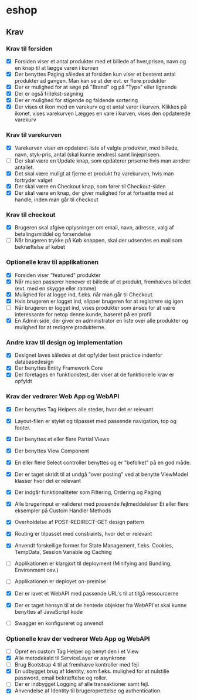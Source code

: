 # eshop


## Krav

### Krav til forsiden

- [x] Forsiden viser et antal produkter med et billede af hver,prisen, navn og en knap til at lægge varen i kurven
- [x] Der benyttes Paging således at forsiden kun viser et bestemt antal produkter ad gangen. Man kan se at der evt. er flere produkter
- [x] Der er mulighed for at søge på "Brand" og på "Type" eller lignende
- [x] Der er også fritekst-søgning
- [x] Der er mulighed for stigende og faldende sortering
- [x] Der vises et ikon med en varekurv og et antal varer i kurven. Klikkes på ikonet, vises varekurven
Lægges en vare i kurven, vises den opdaterede varekurv

### Krav til varekurven

- [x] Varekurven viser en opdateret liste af valgte produkter, med billede, navn, styk-pris, antal (skal kunne ændres) samt linjepriseen.
- [ ] Der skal være en Update knap, som opdaterer priserne hvis man ændrer antallet.
- [x] Det skal være muligt at fjerne et produkt fra varekurven, hvis man fortryder valget
- [x] Der skal være en Checkout knap, som fører til Checkout-siden
- [x] Der skal være en knap, der giver mulighed for at fortsætte med at handle, inden man går til checkout

### Krav til checkout

- [x] Brugeren skal afgive oplysninger om email, navn, adresse, valg af betalingsmiddel og forsendelse
- [ ] Når brugeren trykke på Køb knappen, skal der udsendes en mail som bekræftelse af købet

### Optionelle krav til applikationen

- [x] Forsiden viser "featured" produkter
- [x] Når musen passerer henover et billede af et produkt, fremhæves billedet (evt. med en skygge eller ramme)
- [x] Mulighed for at logge ind, f.eks. når man går til Checkout. 
- [x] Hvis brugeren er logget ind, slipper brugeren for at registrere sig igen
- [ ] Når brugeren er logget ind, vises produkter som anses for at være interessante for netop denne kunde, baseret på en profil
- [x] En Admin side, der giver en administrator en liste over alle produkter og mulighed for at redigere produkterne.

### Andre krav til design og implementation

- [x] Designet laves således at det opfylder best practice indenfor databasedesign
- [x] Der benyttes Entity Framework Core
- [x] Der foretages en funktionstest, der viser at de funktionelle krav er opfyldt

### Krav der vedrører Web App og WebAPI

- [x] Der benyttes Tag Helpers alle steder, hvor det er relevant
- [x] Layout-filen er stylet og tilpasset med passende navigation, top og footer.
- [x] Der benyttes et eller flere Partial Views
- [x] Der benyttes View Component
- [x] En eller flere Select controller benyttes og er "befolket" på en god måde.
- [x] Der er taget skridt til at undgå "over posting" ved at benytte ViewModel klasser hvor det er relevant
- [x] Der indgår funktionaliteter som Filtering, Ordering og Paging 
- [x] Alle brugerinput er valideret med passende fejlmeddelelser
Et eller flere eksempler på Custom Handler Methods
- [x] Overholdelse af POST-REDIRECT-GET design pattern 
- [x] Routing er tilpasset med constraints, hvor det er relevant
- [x] Anvendt forskellige former for State Management, f.eks. Cookies, TempData, Session Variable og Caching

- [ ] Applikationen er klargjort til deployment (Minifying and Bundling, Environment osv.)
- [ ] Applikationen er deployet on-premise
- [x] Der er lavet et WebAPI med passende URL's til at tilgå ressourcerne
- [x] Der er taget hensyn til at de hentede objekter fra WebAPI'et skal kunne benyttes af JavaScript kode
- [ ] Swagger en konfigureret og anvendt



### Optionelle krav der vedrører Web App og WebAPI

- [ ] Opret en custom Tag Helper og benyt den i et View
- [x] Alle metodekald til ServiceLayer er asynkrone
- [ ] Brug Bootstrap 4 til at fremhæve kontroller med fejl
- [x] En udbygget brug af Identity, som f.eks. mulighed for at nulstille password, email bekræftelse og roller.
- [ ] Der er indbygget Logging af alle transaktioner samt fejl.
- [x] Anvendelse af Identity til brugeroprettelse og authentication.